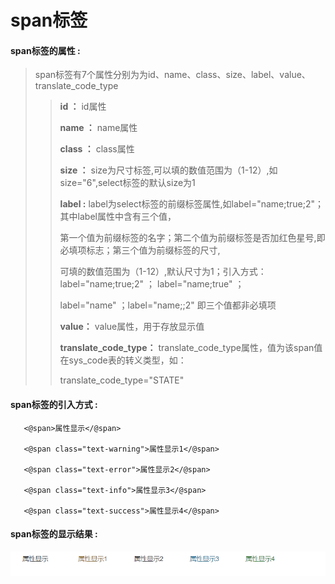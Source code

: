 # span**标签**

#### span**标签的属性 :**

> span标签有7个属性分别为为id、name、class、size、label、value、translate_code_type
>
> > **id ：** id属性
> >
> > **name ：** name属性
> >
> > **class ：** class属性
>>
> > **size ：** size为尺寸标签,可以填的数值范围为（1-12）,如size="6",select标签的默认size为1
> >
> > **label :** label为select标签的前缀标签属性,如label="name;true;2"；其中label属性中含有三个值，
> >
> > 第一个值为前缀标签的名字；第二个值为前缀标签是否加红色星号,即必填项标志；第三个值为前缀标签的尺寸,
> >
> > 可填的数值范围为（1-12）,默认尺寸为1；引入方式：label="name;true;2" ； label="name;true" ；
> >
> > label="name" ；label="name;;2" 即三个值都非必填项
> >
> > **value：** value属性，用于存放显示值
>>
> > **translate\_code\_type：** translate\_code\_type属性，值为该span值在sys_code表的转义类型，如：
>>
>>translate\_code\_type="STATE"






#### span标签的引入方式 :

```
   <@span>属性显示</@span>
    
   <@span class="text-warning">属性显示1</@span>

   <@span class="text-error">属性显示2</@span>

   <@span class="text-info">属性显示3</@span>

   <@span class="text-success">属性显示4</@span>
```
#### span标签的显示结果 :

![](/assets/span.png)

